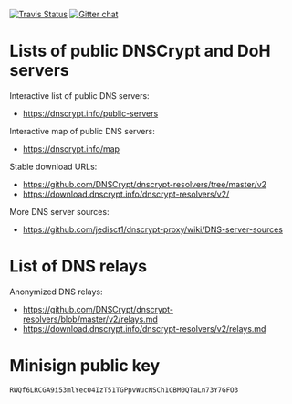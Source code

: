 [![Travis Status](https://travis-ci.org/DNSCrypt/dnscrypt-resolvers.svg?branch=master)](https://travis-ci.org/DNSCrypt/dnscrypt-resolvers/builds/)
[![Gitter chat](https://badges.gitter.im/gitter.png)](https://gitter.im/dnscrypt-operators/Lobby)

# Lists of public DNSCrypt and DoH servers

Interactive list of public DNS servers:
- https://dnscrypt.info/public-servers

Interactive map of public DNS servers:
- https://dnscrypt.info/map

Stable download URLs:
- https://github.com/DNSCrypt/dnscrypt-resolvers/tree/master/v2
- https://download.dnscrypt.info/dnscrypt-resolvers/v2/

More DNS server sources:
- https://github.com/jedisct1/dnscrypt-proxy/wiki/DNS-server-sources

# List of DNS relays

Anonymized DNS relays:
- https://github.com/DNSCrypt/dnscrypt-resolvers/blob/master/v2/relays.md
- https://download.dnscrypt.info/dnscrypt-resolvers/v2/relays.md

# Minisign public key

```text
RWQf6LRCGA9i53mlYecO4IzT51TGPpvWucNSCh1CBM0QTaLn73Y7GFO3
```
